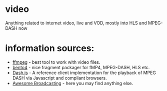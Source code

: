 # video
Anything related to internet video, live and VOD, mostly into HLS and MPEG-DASH now

# information sources:
* [ffmpeg](https://ffmpeg.org/) - best tool to work with video files.
* [bento4](https://www.bento4.com/) - nice fragment packager for fMP4, MPEG-DASH, HLS etc.
* [Dash.js](https://github.com/ebu/dash.js) - A reference client implementation for the playback of MPEG DASH via Javascript and compliant browsers.
* [Awesome Broadcasting](https://github.com/ebu/awesome-broadcasting/blob/master/README.md) - here you may find anything else.
